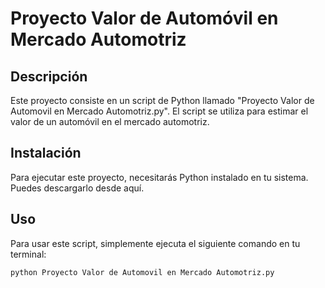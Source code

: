 # Proyecto Valor de Automóvil en Mercado Automotriz

## Descripción
Este proyecto consiste en un script de Python llamado "Proyecto Valor de Automovil en Mercado Automotriz.py". El script se utiliza para estimar el valor de un automóvil en el mercado automotriz.

## Instalación
Para ejecutar este proyecto, necesitarás Python instalado en tu sistema. Puedes descargarlo desde aquí.

## Uso
Para usar este script, simplemente ejecuta el siguiente comando en tu terminal:

```bash
python Proyecto Valor de Automovil en Mercado Automotriz.py
